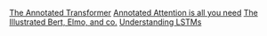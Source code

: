 [The Annotated Transformer](https://nlp.seas.harvard.edu/2018/04/03/attention.html)
[Annotated Attention is all you need](https://colab.research.google.com/drive/1xQXSv6mtAOLXxEMi8RvaW8TW-7bvYBDF#scrollTo=aP_oq0kLUgRh)
[The Illustrated Bert, Elmo, and co.](https://jalammar.github.io/illustrated-bert/)
[Understanding LSTMs](https://colah.github.io/posts/2015-08-Understanding-LSTMs/)